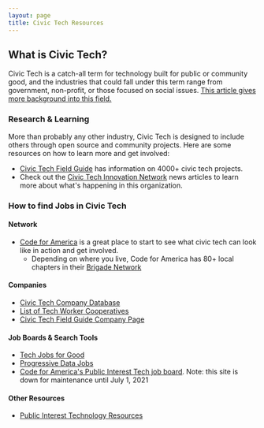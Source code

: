 ```yaml
---
layout: page
title: Civic Tech Resources
---
```


## What is Civic Tech?
Civic Tech is a catch-all term for technology built for public or community good, and the industries that could fall under this term range from government, non-profit, or those focused on social issues. [This article gives more background into this field.](https://medium.com/tradecraft-traction/navigating-the-field-of-civic-tech-c1f9670c8f69)

### Research & Learning
More than probably any other industry, Civic Tech is designed to include others through open source and community projects. Here are some resources on how to learn more and get involved:

* [Civic Tech Field Guide](https://civictech.guide/) has information on 4000+ civic tech projects. 
* Check out the [Civic Tech Innovation Network](https://medium.com/civictech) news articles to learn more about what's happening in this organization. 

### How to find Jobs in Civic Tech

#### Network

* [Code for America](https://www.codeforamerica.org/) is a great place to start to see what civic tech can look like in action and get involved.
    * Depending on where you live, Code for America has 80+ local chapters in their [Brigade Network](https://brigade.codeforamerica.org/?_ga=2.135734833.1060532018.1621282426-127613670.1621282426)

#### Companies

* [Civic Tech Company Database](https://airtable.com/universe/exp8LkpapvedfTi6k/civic-tech-companies-and-organizations?explore=true)
* [List of Tech Worker Cooperatives](https://github.com/hng/tech-coops#coops-namerica)
* [Civic Tech Field Guide Company Page](https://civictech.guide/listing-category/social-impact-design-groups/)

#### Job Boards & Search Tools

* [Tech Jobs for Good](https://techjobsforgood.com/)
* [Progressive Data Jobs](https://www.progressivedatajobs.org/)
* [Code for America's Public Interest Tech job board](https://jobs.codeforamerica.org/). Note: this site is down for maintenance until July 1, 2021

#### Other Resources

* [Public Interest Technology Resources](https://public-interest-tech.com/)
